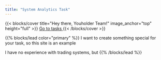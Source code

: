 ```yaml
---
title: "System Analytics Task"
---
```


{{< blocks/cover title="Hey there, Youholder Team!" image_anchor="top" height="full" >}}
<a class="btn btn-lg btn-primary me-3 mb-4" href="/docs/">
  Go to tasks <i class="fas fa-arrow-alt-circle-right ms-2"></i>
</a>
{{< /blocks/cover >}}


{{% blocks/lead color="primary" %}}
I want to create something special for your task, so this site is an example

I have no experience with trading systems, but 
{{% /blocks/lead %}}
